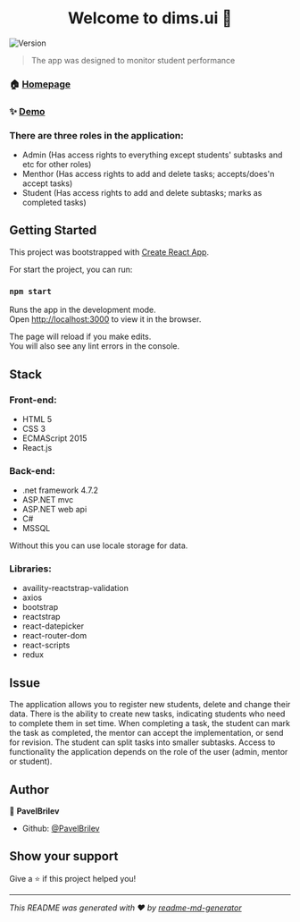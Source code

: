 <h1 align="center">Welcome to dims.ui 👋</h1>
<p>
  <img alt="Version" src="https://img.shields.io/badge/version-1.0.1-blue.svg?cacheSeconds=2592000" />
</p>

> The app was designed to monitor student performance

### 🏠 [Homepage](https://github.com/PavelBrilev/DIMS.UI-0)

### ✨ [Demo](https://github.com/PavelBrilev/DIMS.UI-0)

### There are three roles in the application:

- Admin (Has access rights to everything except students' subtasks and etc for other roles)
- Menthor (Has access rights to add and delete tasks; accepts/does'n accept tasks)
- Student (Has access rights to add and delete subtasks; marks as completed tasks)

## Getting Started

This project was bootstrapped with [Create React App](https://github.com/facebook/create-react-app).

For start the project, you can run:

### `npm start`

Runs the app in the development mode.<br>
Open [http://localhost:3000](http://localhost:3000) to view it in the browser.

The page will reload if you make edits.<br>
You will also see any lint errors in the console.

## Stack

### Front-end:

- HTML 5
- CSS 3
- ECMAScript 2015
- React.js

### Back-end:

- .net framework 4.7.2
- ASP.NET mvc
- ASP.NET web api
- C#
- MSSQL

Without this you can use locale storage for data.

### Libraries:

- availity-reactstrap-validation
- axios
- bootstrap
- reactstrap
- react-datepicker
- react-router-dom
- react-scripts
- redux

## Issue

The application allows you to register new students, delete and change their data. There is
the ability to create new tasks, indicating students who need to complete them in
set time. When completing a task, the student can mark the task as completed,
the mentor can accept the implementation, or send for revision. The student
can split tasks into smaller subtasks. Access to functionality
the application depends on the role of the user (admin, mentor or student).

## Author

👤 **PavelBrilev**

- Github: [@PavelBrilev](https://github.com/PavelBrilev)

## Show your support

Give a ⭐️ if this project helped you!

---

_This README was generated with ❤️ by [readme-md-generator](https://github.com/kefranabg/readme-md-generator)_
